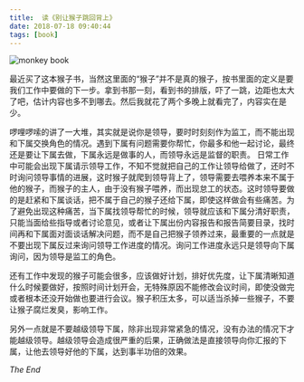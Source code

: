 ```yaml
---
title:  读《别让猴子跳回背上》
date: 2018-07-18 09:40:44
tags: [book] 
---
```


![monkey book](/blogImages/timg.jpeg)

最近买了这本猴子书，当然这里面的“猴子”并不是真的猴子，按书里面的定义是要我们工作中要做的下一步。拿到书那一刻，看到书的排版，吓了一跳，边距也太大了吧，估计内容也多不到哪去。然后我就花了两个多晚上就看完了，内容实在是少。

啰哩啰嗦的讲了一大堆，其实就是说你是领导，要时时刻刻作为监工，而不能出现和下属交换角色的情况。遇到下属有问题需要你帮忙，你最多和他一起讨论，最终还是要让下属去做，下属永远是做事的人，而领导永远是监督的职责。 日常工作中可能会出现下属请示领导工作，不知不觉就把自己的工作让领导给做了，还时不时询问领导事情的进展，这时猴子就爬到领导背上了，领导需要去喂养本来不属于他的猴子，而猴子的主人，由于没有猴子喂养，而出现怠工的状态。这时领导要做的是赶紧和下属谈话，把不属于自己的猴子还给下属，即使这样做会有些痛苦。为了避免出现这种痛苦，当下属找领导帮忙的时候，领导就应该和下属分清好职责，只能当面给些指导或者讨论意见，或者让下属出份内容报告和报告简要目录，找时间再和下属面对面谈话解决问题，而不是自己把猴子领养过来，最重要的一点就是不要出现下属反过来询问领导工作进度的情况。询问工作进度永远只是领导向下属询问，因为领导是监工的角色。

还有工作中发现的猴子可能会很多，应该做好计划，排好优先度，让下属清晰知道什么时候要做好，按照时间计划开会，无特殊原因不能修改会议时间，即使没做完或者根本还没开始做也要进行会议。猴子积压太多，可以适当杀掉一些猴子，不要让猴子腐烂发臭，影响工作。

另外一点就是不要越级领导下属，除非出现非常紧急的情况，没有办法的情况下才能越级领导。越级领导会造成很严重的后果，正确做法是直接领导向你汇报的下属，让他去领导好他的下属，达到事半功倍的效果。

*The End*
